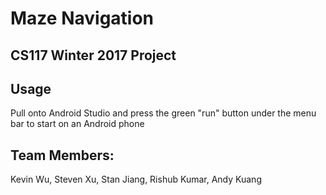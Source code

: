 # Maze Navigation
## CS117 Winter 2017 Project

## Usage
Pull onto Android Studio and press the green "run" button under the menu bar to start on an Android phone

## Team Members:
Kevin Wu,
Steven Xu,
Stan Jiang,
Rishub Kumar,
Andy Kuang
